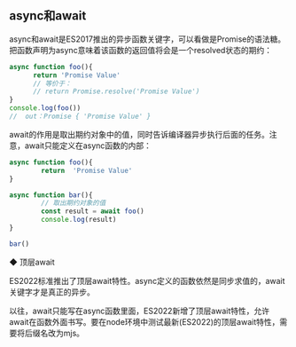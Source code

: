 ##  async和await

async和await是ES2017推出的异步函数关键字，可以看做是Promise的语法糖。把函数声明为async意味着该函数的返回值将会是一个resolved状态的期约：

```js
async function foo(){
      return 'Promise Value'
      // 等价于：
      // return Promise.resolve('Promise Value')
}
console.log(foo())  
//  out：Promise { 'Promise Value' }
```

await的作用是取出期约对象中的值，同时告诉编译器异步执行后面的任务。注意，await只能定义在async函数的内部：

```js
async function foo(){
        return  'Promise Value'
}

async function bar(){
        // 取出期约对象的值
        const result = await foo()
        console.log(result)
}

bar()
```

◆  顶层await

ES2022标准推出了顶层await特性。async定义的函数依然是同步求值的，await关键字才是真正的异步。

以往，await只能写在async函数里面，ES2022新增了顶层await特性，允许await在函数外面书写。要在node环境中测试最新(ES2022)的顶层await特性，需要将后缀名改为mjs。


